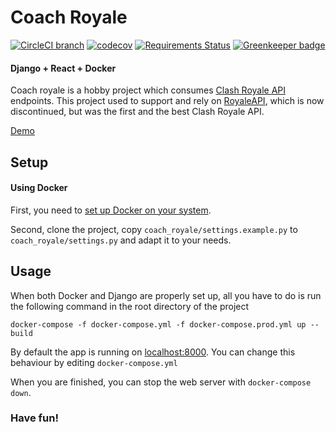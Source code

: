 # Coach Royale


[![CircleCI branch](https://img.shields.io/circleci/project/github/gogaz/coach_royale/master.svg)](https://circleci.com/gh/gogaz/coach_royale/tree/master)
[![codecov](https://codecov.io/gh/gogaz/coach_royale/branch/master/graph/badge.svg)](https://codecov.io/gh/gogaz/coach_royale)
[![Requirements Status](https://requires.io/github/gogaz/coach_royale/requirements.svg?branch=master)](https://requires.io/github/gogaz/coach_royale/requirements/?branch=master)
[![Greenkeeper badge](https://badges.greenkeeper.io/gogaz/coach_royale.svg)](https://greenkeeper.io/)

#### Django + React + Docker
Coach royale is a hobby project which consumes [Clash Royale API](https://developer.clashroyale.com) endpoints.
This project used to support and rely on [RoyaleAPI](https://royaleapi.com), which is now discontinued, but was the first
and the best Clash Royale API.

[Demo](https://cycom.gogaz.org)

Setup
-----
#### Using Docker
First, you need to [set up Docker on your system](https://docs.docker.com/install/).

Second, clone the project, copy `coach_royale/settings.example.py` to `coach_royale/settings.py` and adapt it to your needs.


Usage
-----
When both Docker and Django are properly set up, all you have to do is run the following command in the root directory of the project
```
docker-compose -f docker-compose.yml -f docker-compose.prod.yml up --build
```

By default the app is running on [localhost:8000](http://127.0.0.1:8000). You can change this behaviour by editing `docker-compose.yml`

When you are finished, you can stop the web server with `docker-compose down`.

### Have fun!
